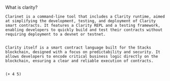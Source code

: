 What is clarity?

    Clarinet is a command-line tool that includes a Clarity runtime, aimed at simplifying the development, testing, and deployment of Clarity smart contracts. It features a Clarity REPL and a testing framework, enabling developers to quickly build and test their contracts without requiring deployment to a devnet or testnet.


    Clarity itself is a smart contract language built for the Stacks blockchain, designed with a focus on predictability and security. It allows developers to encode critical business logic directly on the blockchain, ensuring a clear and reliable execution of contracts.


    (+ 4 5)

